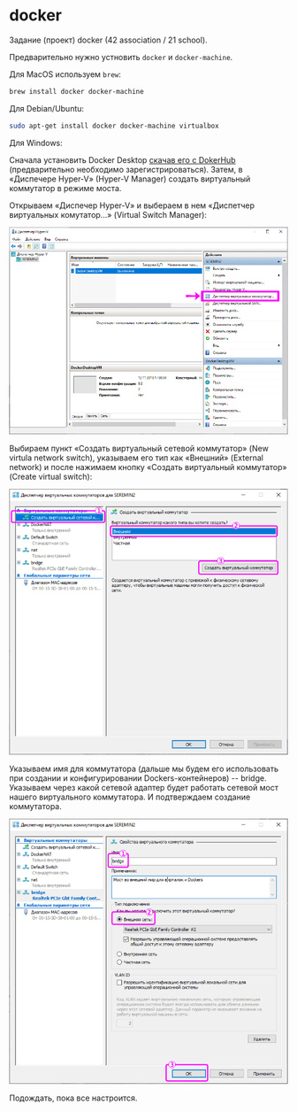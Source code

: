 # docker

Задание (проект) docker (42 association / 21 school).

Предварительно нужно устновить `docker` и  `docker-machine`.

Для MacOS используем `brew`:

```bash
brew install docker docker-machine
```

Для Debian/Ubuntu:

```bash
sudo apt-get install docker docker-machine virtualbox
```

Для Windows:

Сначала установить Docker Desktop [скачав его с DokerHub](https://hub.docker.com/) (предварительно необходимо зарегистрироваться). Затем, в «Диспечере Hyper-V» (Hyper-V Manager) создать виртуальный коммутатор в режиме моста.

Открываем «Диспечер Hyper-V» и выбераем в нем «Диспетчер виртуальных комутатор...» (Virtual Switch Manager):

![Открываем «Диспечер Hyper-V» и выбераем в нем «Диспетчер виртуальных комутатор...» (Virtual Switch Manager)](dockers-for-windows-01.png)

Выбираем пункт «Создать виртуальный сетевой коммутатор» (New virtula network switch), указываем его тип как «Внешний» (External network) и после нажимаем кнопку «Создать виртуальный коммутатор» (Create virtual switch):

![Выбираем пункт «Создать виртуальный сетевой коммутатор» (New virtula network switch), указываем его тип как «Внешний» (External network) и после нажимаем кнопку «Создать виртуальный коммутатор» (Create virtual switch)](dockers-for-windows-02.png)

Указываем имя для коммутатора (дальше мы будем его использовать при создании и конфигурировании Dockers-контейнеров) -- bridge. Указываем через какой сетевой адаптер будет работать сетевой мост нашего виртуального коммутатора. И подтверждаем создание коммутатора. 

![Указываем имя для коммутатора (дальше мы будем его использовать при создании и конфигурировании Dockers-контейнеров) -- bridge. Указываем через какой сетевой адаптер будет работать сетевой мост нашего виртуального коммутатора. И подтверждаем создание коммутатора](dockers-for-windows-03.png)

Подождать, пока все настроится. 
